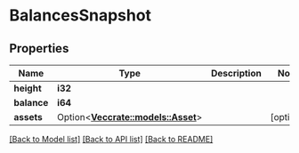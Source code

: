 # BalancesSnapshot

## Properties

Name | Type | Description | Notes
------------ | ------------- | ------------- | -------------
**height** | **i32** |  | 
**balance** | **i64** |  | 
**assets** | Option<[**Vec<crate::models::Asset>**](Asset.md)> |  | [optional]

[[Back to Model list]](../README.md#documentation-for-models) [[Back to API list]](../README.md#documentation-for-api-endpoints) [[Back to README]](../README.md)



